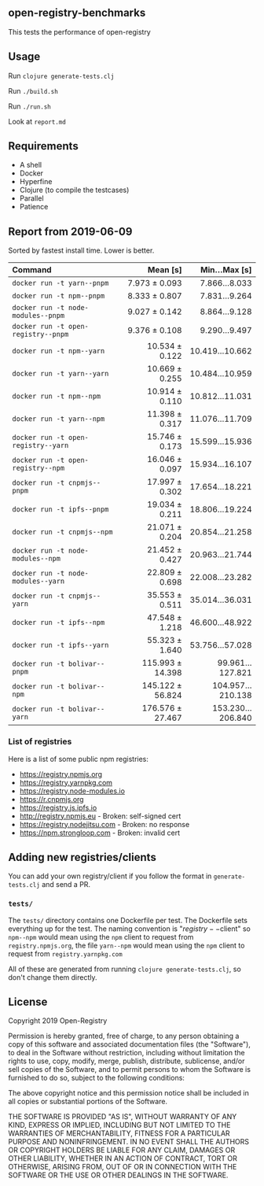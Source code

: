 ## open-registry-benchmarks

This tests the performance of open-registry

## Usage

Run `clojure generate-tests.clj`

Run `./build.sh`

Run `./run.sh`

Look at `report.md`

## Requirements

- A shell
- Docker
- Hyperfine
- Clojure (to compile the testcases)
- Parallel
- Patience

<!-- REPORT -->
## Report from 2019-06-09

Sorted by fastest install time. Lower is better.


| Command | Mean [s] | Min…Max [s] |
|:---|---:|---:|
| `docker run -t yarn--pnpm` | 7.973 ± 0.093 | 7.866…8.033 |
| `docker run -t npm--pnpm` | 8.333 ± 0.807 | 7.831…9.264 |
| `docker run -t node-modules--pnpm` | 9.027 ± 0.142 | 8.864…9.128 |
| `docker run -t open-registry--pnpm` | 9.376 ± 0.108 | 9.290…9.497 |
| `docker run -t npm--yarn` | 10.534 ± 0.122 | 10.419…10.662 |
| `docker run -t yarn--yarn` | 10.669 ± 0.255 | 10.484…10.959 |
| `docker run -t npm--npm` | 10.914 ± 0.110 | 10.812…11.031 |
| `docker run -t yarn--npm` | 11.398 ± 0.317 | 11.076…11.709 |
| `docker run -t open-registry--yarn` | 15.746 ± 0.173 | 15.599…15.936 |
| `docker run -t open-registry--npm` | 16.046 ± 0.097 | 15.934…16.107 |
| `docker run -t cnpmjs--pnpm` | 17.997 ± 0.302 | 17.654…18.221 |
| `docker run -t ipfs--pnpm` | 19.034 ± 0.211 | 18.806…19.224 |
| `docker run -t cnpmjs--npm` | 21.071 ± 0.204 | 20.854…21.258 |
| `docker run -t node-modules--npm` | 21.452 ± 0.427 | 20.963…21.744 |
| `docker run -t node-modules--yarn` | 22.809 ± 0.698 | 22.008…23.282 |
| `docker run -t cnpmjs--yarn` | 35.553 ± 0.511 | 35.014…36.031 |
| `docker run -t ipfs--npm` | 47.548 ± 1.218 | 46.600…48.922 |
| `docker run -t ipfs--yarn` | 55.323 ± 1.640 | 53.756…57.028 |
| `docker run -t bolivar--pnpm` | 115.993 ± 14.398 | 99.961…127.821 |
| `docker run -t bolivar--npm` | 145.122 ± 56.824 | 104.957…210.138 |
| `docker run -t bolivar--yarn` | 176.576 ± 27.467 | 153.230…206.840 |
<!-- REPORT_END -->

### List of registries

Here is a list of some public npm registries:

- https://registry.npmjs.org
- https://registry.yarnpkg.com
- https://registry.node-modules.io
- https://r.cnpmjs.org
- https://registry.js.ipfs.io
- http://registry.npmjs.eu - Broken: self-signed cert
- https://registry.nodejitsu.com - Broken: no response
- https://npm.strongloop.com - Broken: invalid cert

## Adding new registries/clients

You can add your own registry/client if you follow the format in
`generate-tests.clj` and send a PR.

### `tests/`

The `tests/` directory contains one Dockerfile per test. The Dockerfile
sets everything up for the test. The naming convention is "$registry--$client"
so `npm--npm` would mean using the `npm` client to request from `registry.npmjs.org`,
the file `yarn--npm` would mean using the `npm` client to request from `registry.yarnpkg.com`

All of these are generated from running `clojure generate-tests.clj`, so don't
change them directly.

## License

Copyright 2019 Open-Registry

Permission is hereby granted, free of charge, to any person obtaining a copy of this software and associated documentation files (the "Software"), to deal in the Software without restriction, including without limitation the rights to use, copy, modify, merge, publish, distribute, sublicense, and/or sell copies of the Software, and to permit persons to whom the Software is furnished to do so, subject to the following conditions:

The above copyright notice and this permission notice shall be included in all copies or substantial portions of the Software.

THE SOFTWARE IS PROVIDED "AS IS", WITHOUT WARRANTY OF ANY KIND, EXPRESS OR IMPLIED, INCLUDING BUT NOT LIMITED TO THE WARRANTIES OF MERCHANTABILITY, FITNESS FOR A PARTICULAR PURPOSE AND NONINFRINGEMENT. IN NO EVENT SHALL THE AUTHORS OR COPYRIGHT HOLDERS BE LIABLE FOR ANY CLAIM, DAMAGES OR OTHER LIABILITY, WHETHER IN AN ACTION OF CONTRACT, TORT OR OTHERWISE, ARISING FROM, OUT OF OR IN CONNECTION WITH THE SOFTWARE OR THE USE OR OTHER DEALINGS IN THE SOFTWARE.
